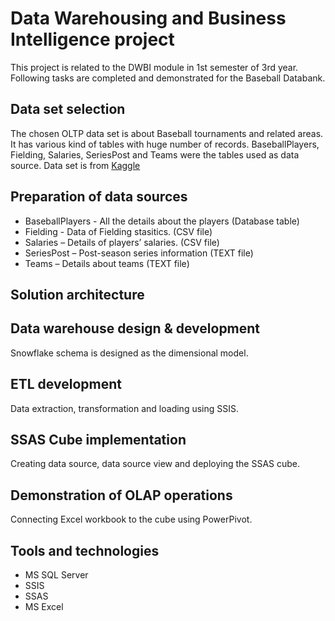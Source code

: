 # Data Warehousing and Business Intelligence project

This project is related to the DWBI module in 1st semester of 3rd year. Following tasks are completed and demonstrated for the Baseball Databank.

## Data set selection
The chosen OLTP data set is about Baseball tournaments and related areas. It has various kind of tables with huge number of records. BaseballPlayers, Fielding, Salaries, SeriesPost and Teams were the tables used as data source. Data set is from [Kaggle](https://www.kaggle.com/)

## Preparation of data sources
- BaseballPlayers - All the details about the players (Database table)
- Fielding - Data of Fielding stasitics. (CSV file)
- Salaries – Details of players’ salaries. (CSV file)
- SeriesPost – Post-season series information (TEXT file)
- Teams – Details about teams (TEXT file)

## Solution architecture 

## Data warehouse design & development 
Snowflake schema is designed as the dimensional model.


## ETL development 
Data extraction, transformation and loading using SSIS.


## SSAS Cube implementation
Creating data source, data source view and deploying the SSAS cube.

## Demonstration of OLAP operations
Connecting Excel workbook to the cube using PowerPivot.


## Tools and technologies
- MS SQL Server
- SSIS
- SSAS
- MS Excel


